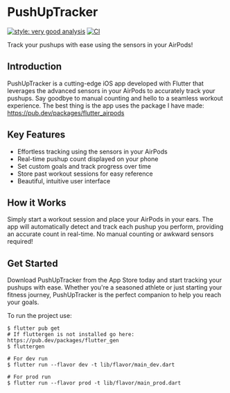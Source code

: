 # PushUpTracker

[![style: very good analysis](https://img.shields.io/badge/style-very_good_analysis-B22C89.svg)](https://pub.dev/packages/very_good_analysis)
[![CI](https://github.com/lucas-goldner/Pushup-Bro/actions/workflows/build_flutter_ios.yml/badge.svg?branch=main&event=pull_request)](https://github.com/lucas-goldner/Pushup-Bro/actions/workflows/build_flutter_ios.yml)

Track your pushups with ease using the sensors in your AirPods!

## Introduction

PushUpTracker is a cutting-edge iOS app developed with Flutter that leverages the advanced sensors in your AirPods to accurately track your pushups. Say goodbye to manual counting and hello to a seamless workout experience.
The best thing is the app uses the package I have made: https://pub.dev/packages/flutter_airpods

## Key Features

- Effortless tracking using the sensors in your AirPods
- Real-time pushup count displayed on your phone
- Set custom goals and track progress over time
- Store past workout sessions for easy reference
- Beautiful, intuitive user interface

## How it Works

Simply start a workout session and place your AirPods in your ears. The app will automatically detect and track each pushup you perform, providing an accurate count in real-time. No manual counting or awkward sensors required!

## Get Started

Download PushUpTracker from the App Store today and start tracking your pushups with ease. Whether you're a seasoned athlete or just starting your fitness journey, PushUpTracker is the perfect companion to help you reach your goals.

To run the project use:

```
$ flutter pub get
# If fluttergen is not installed go here: https://pub.dev/packages/flutter_gen
$ fluttergen

# For dev run
$ flutter run --flavor dev -t lib/flavor/main_dev.dart

# For prod run
$ flutter run --flavor prod -t lib/flavor/main_prod.dart
```

